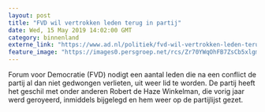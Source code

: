 ```yaml
---
layout: post
title: "FVD wil vertrokken leden terug in partij"
date: Wed, 15 May 2019 14:02:00 GMT
category: binnenland
externe_link: "https://www.ad.nl/politiek/fvd-wil-vertrokken-leden-terug-in-partij~a4941d66/"
feature_image: "https://images0.persgroep.net/rcs/Zr70YWqOhFB7ZsCb5xlgmppnWhE/diocontent/146531903/_fitwidth/400/?appId=21791a8992982cd8da851550a453bd7f&quality=0.7"
---
```


Forum voor Democratie (FVD) nodigt een aantal leden die na een conflict de partij al dan niet gedwongen verlieten, uit weer lid te worden. De partij heeft het geschil met onder anderen Robert de Haze Winkelman, die vorig jaar werd geroyeerd, inmiddels bijgelegd en hem weer op de partijlijst gezet.
